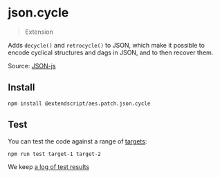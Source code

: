 # json.cycle

> Extension

Adds `decycle()` and `retrocycle()` to JSON, which make it possible to encode cyclical structures and dags in JSON, and to then recover them.

Source: [JSON-js](https://github.com/douglascrockford/JSON-js/blob/master/cycle.js)

## Install

    npm install @extendscript/aes.patch.json.cycle

## Test

You can test the code against a range of [targets](https://github.com/nbqx/fakestk/blob/master/resources/versions.json):

    npm run test target-1 target-2

We keep [a log of test results](./test/results_log.md)

